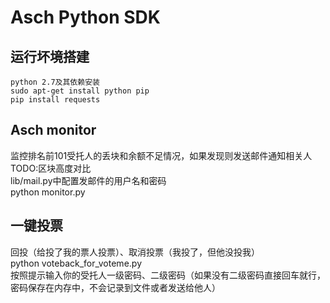 # Asch Python SDK
## 运行坏境搭建

```
python 2.7及其依赖安装
sudo apt-get install python pip
pip install requests
```

## Asch monitor
监控排名前101受托人的丢块和余额不足情况，如果发现则发送邮件通知相关人  
TODO:区块高度对比  
lib/mail.py中配置发邮件的用户名和密码  
python monitor.py  


## 一键投票
回投（给投了我的票人投票）、取消投票（我投了，但他没投我）  
python voteback_for_voteme.py  
按照提示输入你的受托人一级密码、二级密码（如果没有二级密码直接回车就行，密码保存在内存中，不会记录到文件或者发送给他人）
